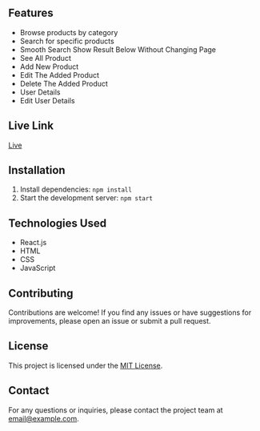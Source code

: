 ## Features

- Browse products by category
- Search for specific products
- Smooth Search Show Result Below Without Changing Page
- See All Product
- Add New Product
- Edit The Added Product
- Delete The Added Product
- User Details
- Edit User Details

## Live Link

[Live]()

## Installation

1. Install dependencies: `npm install`
2. Start the development server: `npm start`

## Technologies Used

- React.js
- HTML
- CSS
- JavaScript

## Contributing

Contributions are welcome! If you find any issues or have suggestions for improvements, please open an issue or submit a pull request.

## License

This project is licensed under the [MIT License](LICENSE).

## Contact

For any questions or inquiries, please contact the project team at [email@example.com](mailto:email@example.com).

